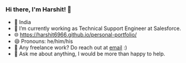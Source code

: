 ### Hi there, I'm Harshit! 👋

- 📍 India
- 🎉 I’m currently working as Technical Support Engineer at Salesforce.
- 🌐 https://harshit6966.github.io/personal-portfolio/
- 😄 Pronouns: he/him/his
- 💼 Any freelance work? Do reach out at [email](mailto:harshit6966@gmail.com) :)
- 💬 Ask me about anything, I would be more than happy to help.
